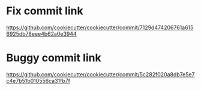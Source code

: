 # Fix commit link

https://github.com/cookiecutter/cookiecutter/commit/7129d474206761a6156925db78eee4b62a0e3944

# Buggy commit link

https://github.com/cookiecutter/cookiecutter/commit/5c282f020a8db7e5e7c4e7b51b010556ca31fb7f